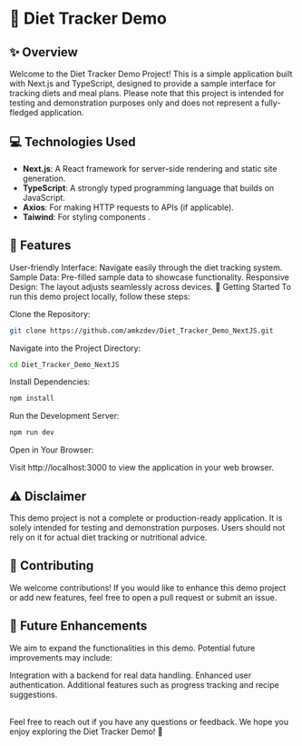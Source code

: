 # **🍏 Diet Tracker Demo**
## :sparkles: Overview
Welcome to the Diet Tracker Demo Project! This is a simple application built with Next.js and TypeScript, designed to provide a sample interface for tracking diets and meal plans. Please note that this project is intended for testing and demonstration purposes only and does not represent a fully-fledged application.

## :computer: Technologies Used
* **Next.js**: A React framework for server-side rendering and static site generation.
* **TypeScript**: A strongly typed programming language that builds on JavaScript.
* **Axios**: For making HTTP requests to APIs (if applicable).
* **Taiwind**: For styling components .
## :memo: Features
User-friendly Interface: Navigate easily through the diet tracking system.
Sample Data: Pre-filled sample data to showcase functionality.
Responsive Design: The layout adjusts seamlessly across devices.
:runner: Getting Started
To run this demo project locally, follow these steps:

Clone the Repository:
```bash
git clone https://github.com/amkzdev/Diet_Tracker_Demo_NextJS.git
```
Navigate into the Project Directory:
```bash
cd Diet_Tracker_Demo_NextJS
```
Install Dependencies:
```bash
npm install
```
Run the Development Server:
```bash
npm run dev
```
Open in Your Browser:

Visit http://localhost:3000 to view the application in your web browser.

## :warning: Disclaimer
This demo project is not a complete or production-ready application. It is solely intended for testing and demonstration purposes. Users should not rely on it for actual diet tracking or nutritional advice.

## :space_invader: Contributing
We welcome contributions! If you would like to enhance this demo project or add new features, feel free to open a pull request or submit an issue.

## :thought_balloon: Future Enhancements
We aim to expand the functionalities in this demo. Potential future improvements may include:

Integration with a backend for real data handling.
Enhanced user authentication.
Additional features such as progress tracking and recipe suggestions.

<br/>
Feel free to reach out if you have any questions or feedback. We hope you enjoy exploring the Diet Tracker Demo! 🌟
